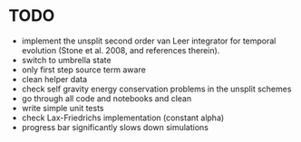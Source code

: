 # TODO

- implement the unsplit second order van Leer integrator for temporal evolution (Stone et al. 2008, and references therein).
- switch to umbrella state
- only first step source term aware
- clean helper data
- check self gravity energy conservation problems in the unsplit schemes
- go through all code and notebooks and clean
- write simple unit tests
- check Lax-Friedrichs implementation (constant alpha)
- progress bar significantly slows down simulations